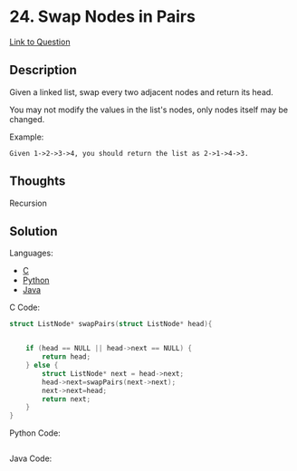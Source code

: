# 24. Swap Nodes in Pairs

[Link to Question]()

## Description

Given a linked list, swap every two adjacent nodes and return its head.

You may not modify the values in the list's nodes, only nodes itself may be changed.

Example:

```
Given 1->2->3->4, you should return the list as 2->1->4->3.
```

## Thoughts

Recursion

## Solution

Languages:

- [C](#C)
- [Python](#python)
- [Java](#java)

<div id="C"></div>C Code:

```C
struct ListNode* swapPairs(struct ListNode* head){


    if (head == NULL || head->next == NULL) {
        return head;
    } else {
        struct ListNode* next = head->next;
        head->next=swapPairs(next->next);
        next->next=head;
        return next;
    }
}
```

<div id="python"></div>Python Code:

```python

```

<div id="java"></div>Java Code:

```java

```
